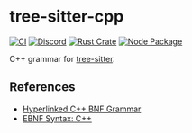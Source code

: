 # tree-sitter-cpp

[![CI](https://github.com/tree-sitter/tree-sitter-cpp/actions/workflows/ci.yml/badge.svg)](https://github.com/tree-sitter/tree-sitter-cpp/actions/workflows/ci.yml)
[![Discord](https://img.shields.io/discord/1063097320771698699?logo=discord)](https://discord.gg/w7nTvsVJhm)
[![Rust Crate](https://img.shields.io/crates/v/tree-sitter-cpp.svg)](https://crates.io/crates/tree-sitter-cpp)
[![Node Package](https://img.shields.io/npm/v/tree-sitter-cpp.svg)](https://www.npmjs.com/package/tree-sitter-cpp)

C++ grammar for [tree-sitter](https://github.com/tree-sitter/tree-sitter).

## References

- [Hyperlinked C++ BNF Grammar](http://www.nongnu.org/hcb/)
- [EBNF Syntax: C++](http://www.externsoft.ch/download/cpp-iso.html)
